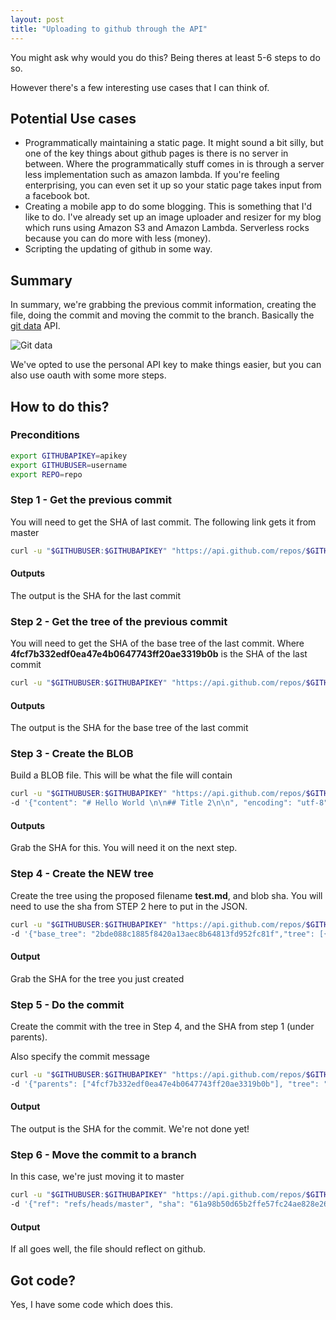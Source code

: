 ```yaml
---
layout: post
title: "Uploading to github through the API"
---
```


You might ask why would you do this? Being theres at least 5-6 steps to do so.

However there's a few interesting use cases that I can think of.

## Potential Use cases

* Programmatically maintaining a static page. It might sound a bit silly, but one of the key things about github pages is there is no server in between. Where the programmatically stuff comes in is through a server less implementation such as amazon lambda. If you're feeling enterprising, you can even set it up so your static page takes input from a facebook bot.
* Creating a mobile app to do some blogging. This is something that I'd like to do. I've already set up an image uploader and resizer for my blog which runs using Amazon S3 and Amazon Lambda. Serverless rocks because you can do more with less (money).
* Scripting the updating of github in some way.

## Summary

In summary, we're grabbing the previous commit information, creating the file, doing the commit and moving the commit to the branch. Basically the [git data](https://developer.github.com/v3/git/) API.

![Git data](https://git-scm.com/figures/18333fig0904-tn.png)

We've opted to use the personal API key to make things easier, but you can also use oauth with some more steps.


## How to do this?

### Preconditions

```bash
export GITHUBAPIKEY=apikey
export GITHUBUSER=username
export REPO=repo
```

### Step 1 - Get the previous commit

You will need to get the SHA of last commit. The following link gets it from master

```bash
curl -u "$GITHUBUSER:$GITHUBAPIKEY" "https://api.github.com/repos/$GITHUBUSER/$REPO/git/refs/heads/master"
```

#### Outputs

The output is the SHA for the last commit

### Step 2 - Get the tree of the previous commit

You will need to get the SHA of the base tree of the last commit. Where **4fcf7b332edf0ea47e4b0647743ff20ae3319b0b** is the SHA of the last commit

```bash
curl -u "$GITHUBUSER:$GITHUBAPIKEY" "https://api.github.com/repos/$GITHUBUSER/$REPO/git/commits/4fcf7b332edf0ea47e4b0647743ff20ae3319b0b"
```

#### Outputs

The output is the SHA for the base tree of the last commit

### Step 3 - Create the BLOB

Build a BLOB file. This will be what the file will contain

```bash
curl -u "$GITHUBUSER:$GITHUBAPIKEY" "https://api.github.com/repos/$GITHUBUSER/$REPO/git/blobs" -X POST \
-d '{"content": "# Hello World \n\n## Title 2\n\n", "encoding": "utf-8"}'
```

#### Outputs

Grab the SHA for this. You will need it on the next step.

### Step 4 - Create the NEW tree

Create the tree using the proposed filename **test.md**, and blob sha. You will need to use the sha from STEP 2 here to put in the JSON.

```bash
curl -u "$GITHUBUSER:$GITHUBAPIKEY" "https://api.github.com/repos/$GITHUBUSER/$REPO/git/trees" -X POST \
-d '{"base_tree": "2bde088c1885f8420a13aec8b64813fd952fc81f","tree": [{"path": "test.md", "mode": "100644", "type": "blob", "sha": "86d7a63ee2b93d3b7ea31cea733754533fef67ad"}]}'
```

#### Output

Grab the SHA for the tree you just created


### Step 5 - Do the commit

Create the commit with the tree in Step 4, and the SHA from step 1 (under parents).

Also specify the commit message

```bash
curl -u "$GITHUBUSER:$GITHUBAPIKEY" "https://api.github.com/repos/$GITHUBUSER/$REPO/git/commits" -X POST \
-d '{"parents": ["4fcf7b332edf0ea47e4b0647743ff20ae3319b0b"], "tree": "4d89626b8cf25e5487983162f563c7df2e3c362f", "message": "Update the file"}'
```

#### Output

The output is the SHA for the commit. We're not done yet!

### Step 6 - Move the commit to a branch

In this case, we're just moving it to master

```bash
curl -u "$GITHUBUSER:$GITHUBAPIKEY" "https://api.github.com/repos/$GITHUBUSER/$REPO/git/refs/heads/master" -X POST \
-d '{"ref": "refs/heads/master", "sha": "61a98b50d65b2ffe57fc24ae828e2695b0d24457"}'
```

#### Output

If all goes well, the file should reflect on github.

## Got code?

Yes, I have some code which does this.

<script src="https://gist.github.com/nolim1t/7cf664ace50fc3b03740d1b9ad0ae8fc.js"></script>
